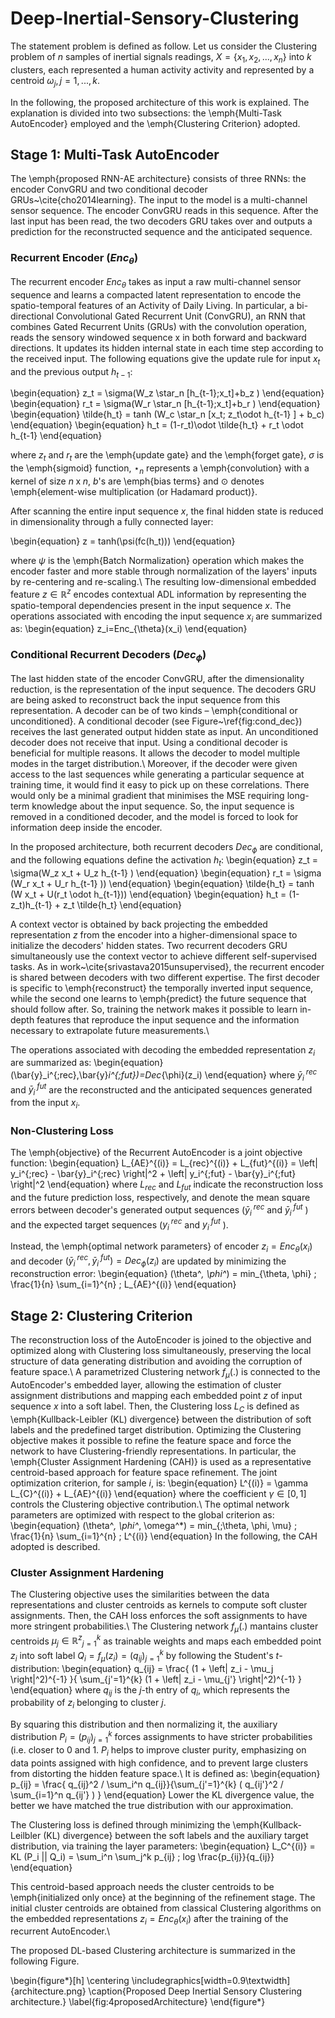 # Deep-Inertial-Sensory-Clustering

The statement problem is defined as follow. Let us consider the Clustering problem of $n$ samples  of inertial signals readings, $X=\{x_1,x_2,...,x_n\}$ into $k$ clusters, each represented a human activity activity and represented by a centroid $\omega_j,j=1,...,k$.


In the following, the proposed architecture of this work is explained. The explanation is divided into two subsections: the \emph{Multi-Task AutoEncoder} employed and the \emph{Clustering Criterion} adopted.

## Stage 1: Multi-Task AutoEncoder

The \emph{proposed RNN-AE architecture} consists of three RNNs: the encoder ConvGRU and two conditional decoder GRUs~\cite{cho2014learning}. The input to the model is a multi-channel sensor sequence. The encoder ConvGRU reads in this sequence. After the last input has been read, the two decoders GRU takes over and outputs a prediction for the reconstructed sequence and the anticipated sequence.


### Recurrent Encoder ($Enc_{\theta}$)

The recurrent encoder $Enc_{\theta}$ takes as input a  raw multi-channel sensor sequence and learns a compacted latent representation to encode the spatio-temporal features of an Activity of Daily Living. 
In particular, a bi-directional Convolutional Gated Recurrent Unit (ConvGRU), an RNN that combines Gated Recurrent Units (GRUs) with the convolution operation, reads the sensory windowed sequence x in both forward and backward directions. It updates its hidden internal state in each time step according to the received input. The following equations give the update rule for input $x_t$ and the previous output $h_{t-1}$:


\begin{equation} 
z_t = \sigma(W_z \star_n [h_{t-1};x_t]+b_z )
\end{equation}
\begin{equation} 
r_t = \sigma(W_r \star_n [h_{t-1};x_t]+b_r )
\end{equation}
\begin{equation} 
\tilde{h_t} = tanh (W_c \star_n [x_t; z_t\odot h_{t-1} ] + b_c)
\end{equation}
\begin{equation} 
h_t = (1-r_t)\odot \tilde{h_t} + r_t \odot h_{t-1} 
\end{equation}


where $z_t$ and $r_t$ are the \emph{update gate} and the \emph{forget gate}, $\sigma$ is the \emph{sigmoid} function, $\star_n$ represents a \emph{convolution} with a kernel of size $n\;$x$\;n$, $b$'s are \emph{bias terms} and $\odot$ denotes \emph{element-wise multiplication (or Hadamard product)}.


After scanning the entire input sequence $x$, the final hidden state is reduced in dimensionality through a fully connected layer:

\begin{equation} 
z = tanh(\psi(fc(h_t)))
\end{equation}

where $\psi$ is the \emph{Batch Normalization} operation which makes the encoder faster and more stable through normalization of the layers' inputs by re-centering and re-scaling.\\
The resulting low-dimensional embedded feature $z \in \mathbb{R}^z$ encodes contextual ADL information by representing the spatio-temporal dependencies present in the input sequence $x$. The operations associated with encoding the input sequence $x_i$ are summarized as:
\begin{equation} 
z_i=Enc_{\theta}(x_i)
\end{equation}

### Conditional Recurrent Decoders ($Dec_{\phi}$)
The last hidden state of the encoder ConvGRU, after the dimensionality reduction, is the representation of the input sequence. The decoders GRU are being asked to reconstruct back the input sequence from this representation.
A decoder can be of two kinds – \emph{conditional or unconditioned}. A conditional decoder (see Figure~\ref{fig:cond_dec}) receives the last generated output hidden state as input. An unconditioned decoder does not receive that input. Using a conditional decoder is beneficial for multiple reasons. It allows the decoder to model multiple modes in the target distribution.\\
Moreover, if the decoder were given access to the last sequences while generating a particular sequence at training time, it would find it easy to pick up on these correlations. There would only be a minimal gradient that minimises the MSE requiring long-term knowledge about the input sequence. So, the input sequence is removed in a conditioned decoder, and the model is forced to look for information deep inside the encoder. 

In the proposed architecture, both recurrent decoders $Dec_{\phi}$ are conditional, and the following equations define the activation $h_t$:
\begin{equation} 
z_t = \sigma(W_z x_t + U_z h_{t-1} )
\end{equation}
\begin{equation} 
r_t = \sigma (W_r x_t + U_r h_{t-1} ))
\end{equation}
\begin{equation} 
\tilde{h_t} = tanh (W x_t + U(r_t \odot h_{t-1}))
\end{equation}
\begin{equation} 
h_t = (1-z_t)h_{t-1} + z_t \tilde{h_t}
\end{equation}

A context vector is obtained by back projecting the embedded representation $z$ from the encoder into a higher-dimensional space to initialize the decoders' hidden states. Two recurrent decoders GRU simultaneously use the context vector to achieve different self-supervised tasks. As in work~\cite{srivastava2015unsupervised}, the recurrent encoder is shared between decoders with two different expertise. The first decoder is specific to \emph{reconstruct} the temporally inverted input sequence, while the second one learns to \emph{predict} the future sequence that should follow after. So, training the network makes it possible to learn in-depth features that reproduce the input sequence and the information necessary to extrapolate future measurements.\\

The operations associated with decoding the embedded representation $z_i$ are summarized as:
\begin{equation} 
(\bar{y}_i^{\;rec},\bar{y}_i^{\;fut})=Dec_{\phi}(z_i)
\end{equation}
where $\bar{y}_i^{\;rec}$ and $\bar{y}_i^{\;fut}$ are the reconstructed and the anticipated sequences generated from the input $x_i$.


### Non-Clustering Loss

The \emph{objective} of the Recurrent AutoEncoder is a joint objective function:
\begin{equation}
L_{AE}^{(i)} =  L_{rec}^{(i)} + L_{fut}^{(i)} = \left\| y_i^{\;rec} - \bar{y}_i^{\;rec} \right\|^2 + \left\| y_i^{\;fut} - \bar{y}_i^{\;fut} \right\|^2
\end{equation}
where $L_{rec}$ and $L_{fut}$ indicate the reconstruction loss and the future prediction loss, respectively, and denote the mean square errors between decoder's generated output sequences ($\bar{y}_i^{\;rec}$ and $\bar{y}_i^{\;fut}$ ) and the expected target sequences ($y_i^{\;rec}$ and $y_i^{\;fut}$ ).

Instead, the \emph{optimal network parameters} of encoder $z_i=Enc_{\theta}(x_i)$ and decoder $(\bar{y}_i^{\;rec},\bar{y}_i^{\;fut})=Dec_{\phi}(z_i)$ are updated by minimizing the reconstruction error:
\begin{equation} 
(\theta^*, \phi^*) =  min_{\theta, \phi} \; \frac{1}{n} \sum_{i=1}^{n} \; L_{AE}^{(i)}
\end{equation}


## Stage 2: Clustering Criterion

The reconstruction loss of the AutoEncoder is joined to the objective and optimized along with Clustering loss simultaneously, preserving the local structure of data generating distribution and avoiding the corruption of feature space.\\
A parametrized Clustering network $f_{\mu}(.)$ is connected to the AutoEncoder's embedded layer, allowing the estimation of cluster assignment distributions and mapping each embedded point $z$ of input sequence $x$ into a soft label. Then, the Clustering loss $L_C$ is defined as \emph{Kullback-Leibler (KL) divergence} between the distribution of soft labels and the predefined target distribution. Optimizing the Clustering objective makes it possible to refine the feature space and force the network to have Clustering-friendly representations. In particular, the \emph{Cluster Assignment Hardening (CAH)} is used as a representative centroid-based approach for feature space refinement.
The joint optimization criterion, for sample $i$, is:
\begin{equation} 
 L^{(i)} =  \gamma L_{C}^{(i)} + L_{AE}^{(i)}
\end{equation}
where the coefficient $\gamma \in [0,1]$ controls the Clustering objective contribution.\\
The optimal network parameters are optimized with respect to the global criterion as:
\begin{equation} 
(\theta^*, \phi^*, \omega^*) =  min_{\;\theta, \phi, \mu} \; \frac{1}{n} \sum_{i=1}^{n} \; L^{(i)}
\end{equation}
In the following, the CAH adopted is described.

### Cluster Assignment Hardening

The Clustering objective uses the similarities between the data representations and cluster centroids as kernels to compute soft cluster assignments. Then, the CAH loss enforces the soft assignments to have more stringent probabilities.\\
The Clustering network $f_{\mu}(.)$ mantains cluster centroids ${\mu_j \in \mathbb{R}^z}_{j=1}^k$ as trainable weights and maps each embedded point $z_i$ into soft label $Q_i = f_{\mu}(z_i) = (q_{ij})^k_{j=1}$ by following the Student's $t$-distribution:
\begin{equation} 
q_{ij} = \frac{ (1 + \left\| z_i - \mu_j \right\|^2)^{-1} }{ \sum_{j'=1}^{k} (1 + \left\| z_i - \mu_{j'} \right\|^2)^{-1} }
\end{equation}
where  $q_{ij}$ is the $j$-th entry of $q_i$, which represents the probability of $z_i$ belonging to cluster $j$.

By squaring this distribution and then normalizing it, the auxiliary distribution $P_i = (p_{ij})^k_{j=1}$ forces assignments to have stricter probabilities (i.e. closer to 0 and 1. $P_i$ helps to improve cluster purity, emphasizing on data points assigned with high confidence, and to prevent large clusters from distorting the hidden feature space.\\
It is defined as:
\begin{equation}
p_{ij} = \frac{ q_{ij}^2 / \sum_i^n q_{ij}}{\sum_{j'=1}^{k} ( q_{ij'}^2 / \sum_{i=1}^n q_{ij'} )  }
\end{equation}
Lower the KL divergence value, the better we have matched the true distribution with our approximation.


The Clustering loss is defined through minimizing the \emph{Kullback-Leilbler (KL) divergence} between the soft labels and the auxiliary target distribution, via training the layer parameters:
\begin{equation}
L_C^{(i)} = KL (P_i || Q_i) = \sum_i^n \sum_j^k p_{ij} \; log \frac{p_{ij}}{q_{ij}}
\end{equation}

This centroid-based approach needs the cluster centroids to be \emph{initialized only once} at the beginning of the refinement stage. The initial cluster centroids are obtained from classical Clustering algorithms on the embedded representations $z_i=Enc_{\theta}(x_i)$ after the training of the recurrent AutoEncoder.\\



The proposed DL-based Clustering architecture is summarized in the following Figure.

\begin{figure*}[h]
  \centering
  \includegraphics[width=0.9\textwidth]{architecture.png}
  \caption{Proposed Deep Inertial Sensory Clustering architecture.}
  \label{fig:4proposedArchitecture}
\end{figure*}
